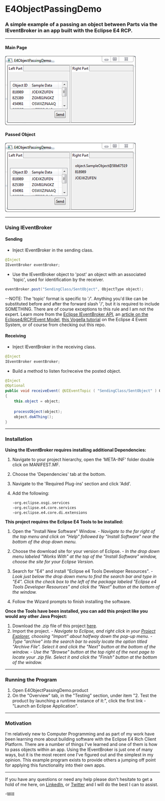 # E4ObjectPassingDemo 
### A simple example of a passing an object between Parts via the IEventBroker in an app built with the Eclipse E4 RCP.

----------
#### Main Page
![Main Page](/SamplePhotos/MainPage.PNG?raw=true)

#### Passed Object
![Passed Object](/SamplePhotos/PassedObject.PNG?raw=true)


----------
### Using IEventBroker

#### Sending
- Inject IEventBroker in the sending class.
```java
@Inject
IEventBroker eventBroker;
```

- Use the IEventBroker object to 'post' an object with an associated 'topic', used for identification by the receiver.
```java
eventBroker.post("SendingClass/SentObject", ObjectType object);
```
--NOTE: The 'topic' format is specific to '*/*'. Anything you'd like can be substituted before and after the forward slash '/', but it is required to include SOMETHING. There are of course exceptions to this rule and I am not the expert. Learn more from the [Eclipse IEventBroker API](http://help.eclipse.org/neon/index.jsp?topic=%2Forg.eclipse.platform.doc.isv%2Freference%2Fapi%2Forg%2Feclipse%2Fe4%2Fcore%2Fservices%2Fevents%2FIEventBroker.html), an [article on the Eclipse4/RCP/Event Model](https://wiki.eclipse.org/Eclipse4/RCP/Event_Model), [this Vogella tutorial](http://www.vogella.com/tutorials/Eclipse4EventSystem/article.html) on the Eclipse 4 Event System, or of course from checking out this repo. 

#### Receiving
- Inject IEventBroker in the receiving class.
```java
@Inject
IEventBroker eventBroker;
```

- Build a method to listen for/receive the posted object.
```java
@Inject
@Optional
public void receiveEvent( @UIEventTopic ( "SendingClass/SentObject" ) ObjectType object )
{
	this.object = object;
	
	processObject(object);
	object.doAThing();	
}
```


----------
### Installation
**Using the IEventBroker requires installing additional Dependencies:**

 1. Navigate to your project hierarchy, open the 'META-INF' folder double click on MANIFEST.MF.
 
 2. Choose the 'Dependencies' tab at the bottom.
 
 3. Navigate to the 'Required Plug-ins' section and click 'Add'.
 
 4. Add the following:
 		
 		-org.eclipse.osgi.services
 		-org.eclipse.e4.core.services
 		-org.eclipse.e4.core.di.extensions
  
**This project requires the Eclipse E4 Tools to be installed:**

 1. Open the "Install New Software" Window.
	 *- Navigate to the far right of the top menu and click on "Help" followed by "Install Software" near the bottom of the drop down menu.*
	 
 2. Choose the download site for your version of Eclipse.
	 *- In the drop down menu labeled "Works With" at the top of the "Install Software" window, choose the site for your Eclipse Version.*
	 
 3. Search for "E4" and install "Eclipse e4 Tools Developer Resources".
	 *- Look just below the drop down menu to find the search bar and type in "E4". Click the check box to the left of the package labeled "Eclipse e4 Tools Developer Resources" and click the "Next" button at the bottom of the window.*
	 
 4. Follow the Wizard prompts to finish installing the software.
 

**Once the Tools have been installed, you can add this project like you would any other Java Project:**

 1. Download the .zip file of this project [here](https://github.com/William-Lake/E4WizardDemo/archive/master.zip).
 2. Import the project.
	 *- Navigate to Eclipse, and right click in your [Project Explorer](http://help.eclipse.org/luna/topic/org.eclipse.platform.doc.user/images/Image275_project_explorer.png), choosing "Import" about halfway down the pop-up menu.* 
	 *- Type "archive" into the search bar to easily locate the option titled "Archive File". Select it and click the "Next" button at the bottom of the window.*
	 *- Use the "Browse" button at the top right of the next page to locate your .zip file. Select it and click the "Finish" button at the bottom of the window.*


----------
### Running the Program

 1. Open E4ObjectPassingDemo.product
 2. On the "Overview" tab, in the "Testing" section, under item "2. Test the product by launching a runtime instance of it:", click the first link - "Launch an Eclipse Application".


----------
### Motivation
I'm relatively new to Computer Programming and as part of my work have been learning more about building software with the Eclipse E4 Rich Client Platform. There are a number of things I've learned and one of them is how to pass objects within an app. Using the IEventBroker is just one of many ways, but it is the most recent one I've figured out and the simplest in my opinion. This example program exists to provide others a jumping off point for applying this functionality into their own apps.


----------

If you have any questions or need any help please don't hesitate to get a hold of me here, on [LinkedIn](www.linkedin.com/in/william-lake-543535a5), or [Twitter](https://twitter.com/SynapseDynamo) and I will do the best I can to assist.

-Will

